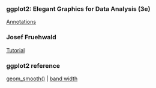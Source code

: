 ### ggplot2: Elegant Graphics for Data Analysis (3e)
[Annotations](https://ggplot2-book.org/annotations#sec-titles)

### Josef Fruehwald
[Tutorial](https://www.ling.upenn.edu/~joseff/avml2012/)

### ggplot2 reference
[geom_smooth()](https://ggplot2.tidyverse.org/reference/geom_smooth.html) | [band width](https://stackoverflow.com/questions/29554796/meaning-of-band-width-in-ggplot-geom-smooth-lm) 
